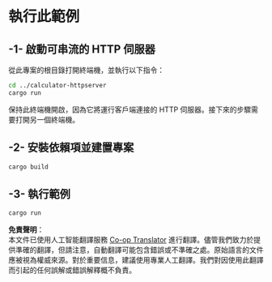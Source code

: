 <!--
CO_OP_TRANSLATOR_METADATA:
{
  "original_hash": "aa5122c6d9868b4b566586f27577ca47",
  "translation_date": "2025-08-11T12:00:03+00:00",
  "source_file": "03-GettingStarted/06-http-streaming/solution/rust/calculator-httpclient/README.md",
  "language_code": "hk"
}
-->
# 執行此範例

## -1- 啟動可串流的 HTTP 伺服器

從此專案的根目錄打開終端機，並執行以下指令：

```bash
cd ../calculator-httpserver
cargo run
```

保持此終端機開啟，因為它將運行客戶端連接的 HTTP 伺服器。接下來的步驟需要打開另一個終端機。

## -2- 安裝依賴項並建置專案

```bash
cargo build
```

## -3- 執行範例

```bash
cargo run
```

**免責聲明**：  
本文件已使用人工智能翻譯服務 [Co-op Translator](https://github.com/Azure/co-op-translator) 進行翻譯。儘管我們致力於提供準確的翻譯，但請注意，自動翻譯可能包含錯誤或不準確之處。原始語言的文件應被視為權威來源。對於重要信息，建議使用專業人工翻譯。我們對因使用此翻譯而引起的任何誤解或錯誤解釋概不負責。